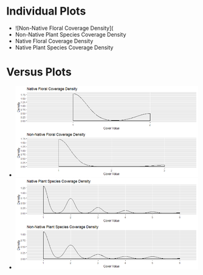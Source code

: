 # Individual Plots
* ![Non-Native Floral Coverage Density](
* Non-Native Plant Species Coverage Density
* Native Floral Coverage Density
* Native Plant Species Coverage Density
# Versus Plots
* ![Floral Coverage Density Versus](FloralCoverageDensityVersus.png)
* ![Plant Species Coverage Density Versus](PlantSpeciesCoverageDensityVersus.png)
